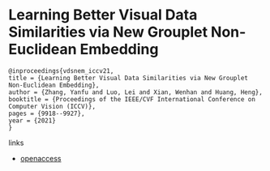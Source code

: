 # Learning Better Visual Data Similarities via New Grouplet Non-Euclidean Embedding

```
@inproceedings{vdsnem_iccv21,
title = {Learning Better Visual Data Similarities via New Grouplet Non-Euclidean Embedding},
author = {Zhang, Yanfu and Luo, Lei and Xian, Wenhan and Huang, Heng},
booktitle = {Proceedings of the IEEE/CVF International Conference on Computer Vision (ICCV)},
pages = {9918--9927},
year = {2021}
}
```

links
- [openaccess](http://openaccess.thecvf.com//content/ICCV2021/html/Zhang_Learning_Better_Visual_Data_Similarities_via_New_Grouplet_Non-Euclidean_Embedding_ICCV_2021_paper.html)
